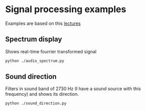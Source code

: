 # Signal processing examples

Examples are based on this [lectures](https://github.com/hukenovs/dsp-theory?tab=readme-ov-file)

## Spectrum display

Shows real-time fourrier transformed signal

```bash
python ./audio_spectrum.py
```

## Sound direction

Filters in sound band of 2730 Hz (I have a sound source with this frequency) and shows its direction.

```bash
python ./sound_direction.py
```
